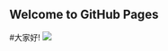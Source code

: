 ## Welcome to GitHub Pages
#大家好!
![ ](http://pig2001900110.weebly.com/uploads/2/7/0/5/27055805/6818262.jpg?508)






